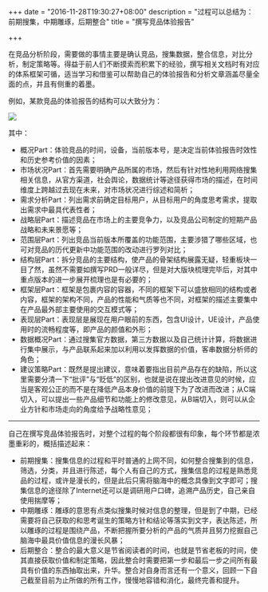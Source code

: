 +++
date = "2016-11-28T19:30:27+08:00"
description = "过程可以总结为：前期搜集，中期雕琢，后期整合"
title = "撰写竞品体验报告"

+++

在竞品分析阶段，需要做的事情主要是确认竞品，搜集数据，整合信息，对比分析，制定策略等。得益于前人们不断摸索而积累下的经验，撰写相关文档时有对应的体系框架可循，适当学习和借鉴可以帮助自己的体验报告和分析文章涵盖尽量全面的点，并且有侧重的着墨。

例如，某款竞品的体验报告的结构可以大致分为：

![](http://o7o0hlenq.bkt.clouddn.com/%E7%AB%9E%E5%93%81.png)

其中：

- 概况Part：体验竞品的时间，设备，当前版本号，是决定当前体验报告时效性和历史参考价值的因素；
- 市场状况Part：首先需要明确产品所属的市场，然后有针对性地利用网络搜集相关信息，从官方渠道，社会舆论，数据统计等途径获得市场的描述，在时间维度上跨越过去现在未来，对市场状况进行综述和简析；
- 需求分析Part：列出需求前确定目标用户，从目标用户的角度思考需求，提取出需求中最具代表性者；
- 战略层Part：描述竞品在市场上的主要竞争力，以及竞品公司制定的短期产品战略和未来景愿等；
- 范围层Part：列出竞品当前版本所覆盖的功能范围，主要涉猎了哪些区域，也可对竞品的历代更新中功能范围的改动进行罗列对比；
- 结构层Part：拆分竞品的主要结构，使产品的骨架结构展露无疑，轻重板块一目了然，虽然不需要如撰写PRD一般详尽，但是对大版块梳理完毕后，对其中重点版本的进一步展开梳理也是有必要的；
- 框架层Part：框架是包裹内容的容器，不同的框架下可以盛放相同的结构或者内容，框架的架构不同，产品的性能和气质等也不同，对框架的描述主要集中在产品最外部主要使用的交互模式等；
- 表现层Part：表现层是展现在用户眼前的东西，包含UI设计，UE设计，产品使用时的流畅程度等，即产品的颜值和外形；
- 数据概况Part：通过搜集官方数据，第三方数据以及自己统计计算，将数据进行集中展示，与产品联系起来加以利用以发挥数据的价值，客串数据分析师的角色；
- 建议策略Part：既然是提出建议，意味着要指出目前产品存在的缺陷，所以这里需要分清一下“批评”与“贬低”的区别，也就是说在提出改进意见的时候，应当是客观公正的而不是在降低产品本身价值的前提下为了改进而改进；从C端切入，可以提出一些产品细节和功能上的修改意见，从B端切入，则可以从企业方针和市场走向的角度给予战略性意见；

---

自己在撰写竞品体验报告时，对整个过程的每个阶段都很有印象，每个环节都是浓墨重彩的，概括描述起来：

- 前期搜集：搜集信息的过程和平时普通的上网不同，如何整合搜集到的信息，筛选，分类，并且进行陈述，每个人有自己的方式，搜集信息的过程是熟悉竞品的过程，或许是漫长的，但是此后只需将脑海中的概念具像到文字即可；搜集信息的途径除了Internet还可以是调研用户口碑，追溯产品历史，自己亲自使用揣摩等；
- 中期雕琢：雕琢的意思有点类似搜集时候对信息的整理，但是到了中期，已经需要将自己获取的和思考诞生的策略方针和结论等落实到文字，表达陈述，所以雕琢的过程是围绕产品，不断把握所要分析的产品的气质并且努力挖掘自己脑海中最具价值信息的漫长风暴；
- 后期整合：整合的最大意义是节省阅读者的时间，也就是节省老板的时间，使其直接获取价值和制定策略，因此整合时需要把第一步和最后一步之间所有最具有价值的东西抽取出来，升华。整合对自身而言还有一个意义，回顾一下自己截至目前为止所做的所有工作，慢慢地容错和消化，最终完善和提升。



